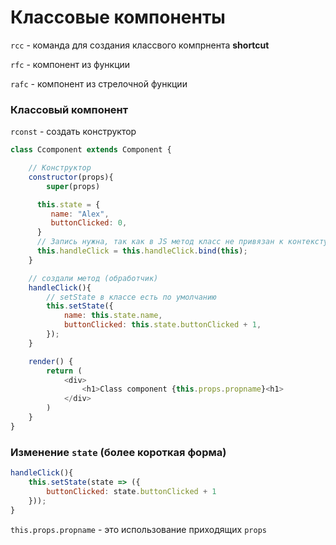 # Классовые компоненты

`rcc` - команда для создания классвого компрнента **shortcut**

`rfc` - компонент из функции

`rafc` - компонент из стрелочной функции


### Классовый компонент

`rconst` - создать конструктор

```js
class Ccomponent extends Component {

    // Конструктор
    constructor(props){
        super(props)

      this.state = {
         name: "Alex",
         buttonClicked: 0,
      }
      // Запись нужна, так как в JS метод класс не привязан к контексту (без этого, как минимум, не будет работать setState)
      this.handleClick = this.handleClick.bind(this);
    }

    // создали метод (обработчик)
    handleClick(){
        // setState в классе есть по умолчанию 
        this.setState({
            name: this.state.name,
            buttonClicked: this.state.buttonClicked + 1,
        });
    }

    render() {
        return (
            <div>
                <h1>Class component {this.props.propname}<h1>
            </div>
        )
    }
} 
```


### Изменение `state` (более короткая форма)
```js
handleClick(){
    this.setState(state => ({
        buttonClicked: state.buttonClicked + 1
    }));
}
```

`this.props.propname` - это использование приходящих `props`

